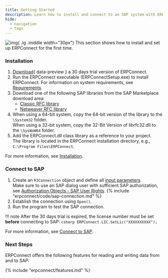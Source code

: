```yaml
---
title: Getting Started
description: Learn how to install and connect to an SAP system with ERPConnect.
hide:
  - navigation
  - tags
---
```


![img](site:assets/images/logos/theo-thumbs.png){ .lg .middle width="30px"} This section shows how to install and set up ERPConnect for the first time.

### Installation

1. [Download](https://theobald-software.com/en/download-trial/){ data-preview } a 30 days trial version of ERPConnect.
2. Run the ERPConnect executable (ERPConnectSetup.exe) to install ERPConnect.
For information on system requirements, see [Requirements](documentation/introduction/requirements.md).
3. Download one of the following SAP libraries from the SAP Marketplace download area: 
	- [Classic RFC library](documentation/introduction/saplibraries.md#client-protocol-rfc-librfc32dll)
	- [Netweaver RFC library](documentation/introduction/saplibraries.md#netweaver-rfc-library)
4. When using a 64-bit system, copy the 64-bit version of the library to the `\System32` folder.<br>
When using a 32-bit system, copy the 32-Bit Version of librfc32.dll to the `\SysWoW64` folder.
5. Add the ERPConnect.dll class library as a reference to your project. <br>
The library is located in the ERPConnect installation directory, e.g., `C:\Program Files\ERPConnect`.

For more information, see [Installation](documentation/introduction/installation.md/#setup).

### Connect to SAP

1. Create an `R3Connection` object and define all [input parameters](documentation/sap-connection/log-on-to-sap.md/#input-parameters).<br>
Make sure to use an SAP dialog user with sufficient SAP authorization, see [Authorization Objects - SAP User Rights](samples/authority-objects-sap-user-rights.md).
{% include "erpconnect/code/sap-connection.md" %}
2. Establish the connection using `Open()`.
3. Run the program to test the SAP connection.

!!! note
	After the 30 days trial is expired, the license number must be set **before** connecting to SAP:
	``` csharp
	ERPConnect.LIC.SetLic("XXXXXXXXXX");
	```

For more information, see [Connect to SAP](documentation/sap-connection/log-on-to-sap.md).

### Next Steps

ERPConnect offers the following features for reading and writing data from and to SAP:

{% include "erpconnect/features.md" %}